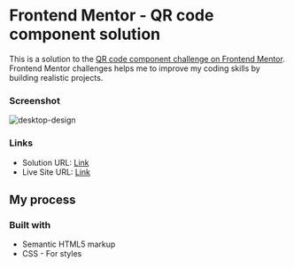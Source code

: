 # Frontend Mentor - QR code component solution

This is a solution to the [QR code component challenge on Frontend Mentor](https://www.frontendmentor.io/challenges/qr-code-component-iux_sIO_H). Frontend Mentor challenges helps me to improve my coding skills by building realistic projects.

### Screenshot

![desktop-design](https://github.com/user-attachments/assets/a5b0fc4a-4538-4b25-988a-9f535711956f)

### Links

- Solution URL: [Link]()
- Live Site URL: [Link]()

## My process

### Built with

- Semantic HTML5 markup
- CSS - For styles
